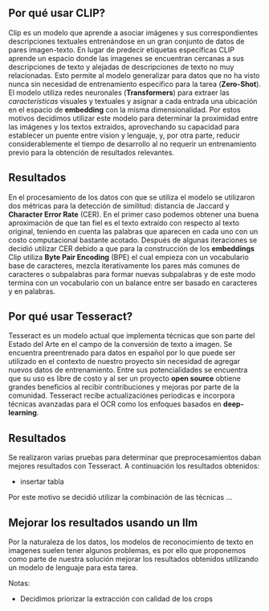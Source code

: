 ## Por qué usar CLIP?

Clip es un modelo que aprende a asociar imágenes y sus correspondientes descripciones textuales entrenándose en un gran conjunto de datos de pares imagen-texto. En lugar de predecir etiquetas específicas CLIP aprende un espacio donde las imagenes se encuentran cercanas a sus descripciones de texto y alejadas de descripciones de texto no muy relacionadas. Esto permite al modelo generalizar para datos que no ha visto nunca sin necesidad de entrenamiento específico para la tarea (**Zero-Shot**). El modelo utiliza redes neuronales (**Transformers**) para extraer las *características* visuales y textuales y asignar a cada entrada una ubicación en el espacio de **embedding** con la misma dimensionalidad. Por estos motivos decidimos utilizar este modelo para determinar la proximidad entre las imágenes y los textos extraidos, aprovechando su capacidad para establecer un puente entre vision y lenguaje, y, por otra parte, reducir considerablemente el tiempo de desarrollo al no requerir un entrenamiento previo para la obtención de resultados relevantes.

## Resultados

En el procesamiento de los datos con que se utiliza el modelo se utilizaron dos métricas para la detección de similitud: distancia de Jaccard y **Character Error Rate** (CER). En el primer caso podemos obtener una buena aproximación de que tan fiel es el texto extraído con respecto al texto original, teniendo en cuenta las palabras que aparecen en cada uno con un costo computacional bastante acotado. Después de algunas iteraciones se decidió utilizar CER debido a que para la construcción de los **embeddings** Clip utiliza **Byte Pair Encoding** (BPE) el cual empieza con un vocabulario base de caracteres, mezcla iterativamente los pares más comunes de caracteres o subpalabras para formar nuevas subpalabras y de este modo termina con un vocabulario con un balance entre ser basado en caracteres y en palabras.


## Por qué usar Tesseract?

Tesseract es un modelo actual que implementa técnicas que son parte del Estado del Arte en el campo de la conversión de texto a imagen. Se encuentra preentrenado para datos en español por lo que puede ser utilizado en el contexto de nuestro proyecto sin necesidad de agregar nuevos datos de entrenamiento. Entre sus potencialidades se encuentra que su uso es libre de costo y al ser un proyecto **open source** obtiene grandes beneficios al recibir contribuciones y mejoras por parte de la comunidad. Tesseract recibe actualizaciónes periodicas e incorpora técnicas avanzadas para el OCR como los enfoques basados en **deep-learning**.

## Resultados

Se realizaron varias pruebas para determinar que preprocesamientos daban mejores resultados con Tesseract. A continuación los resultados obtenidos:

* insertar tabla

Por este motivo se decidió utilizar la combinación de las técnicas ... 

## Mejorar los resultados usando un llm

Por la naturaleza de los datos, los modelos de reconocimiento de texto en imagenes suelen tener algunos problemas, es por ello que proponemos como parte de nuestra solución mejorar los resultados obtenidos utilizando un modelo de lenguaje para esta tarea.

Notas:

- Decidimos priorizar la extracción con calidad de los crops